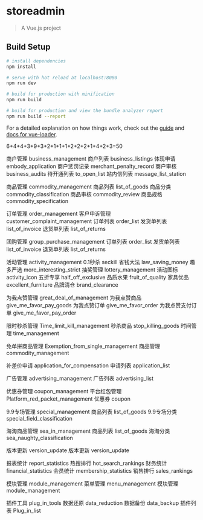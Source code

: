 # storeadmin

> A Vue.js project

## Build Setup

``` bash
# install dependencies
npm install

# serve with hot reload at localhost:8080
npm run dev

# build for production with minification
npm run build

# build for production and view the bundle analyzer report
npm run build --report
```

For a detailed explanation on how things work, check out the [guide](http://vuejs-templates.github.io/webpack/) and [docs for vue-loader](http://vuejs.github.io/vue-loader).


6+4+4+3+9+3+2+1+1+1+2+2+2+1+4+2+3=50

商户管理   business_management
	商户列表			business_listings
	体现申请			embody_application
	商户惩罚记录		merchant_penalty_record
	商户审核			business_audits
	待开通列表		to_open_list
	站内信列表		message_list_station

商品管理  commodity_management
	商品列表			list_of_goods
	商品分类			commodity_classification
	商品审核			commodity_review
	商品规格  		commodity_specification

订单管理   order_management
	客户申诉管理		customer_complaint_management
	订单列表			order_list
	发货单列表  		list_of_invoice
	退货单列表		list_of_returns

团购管理   group_purchase_management
	订单列表		 order_list
	发货单列表         list_of_invoice
	退货单列表         list_of_returns

活动管理  activity_management
	0.1秒杀	  seckill
	省钱大法	  law_saving_money
	趣多严选	  more_interesting_strict
	抽奖管理	  lottery_management
	活动图标	  activity_icon
	五折专享       half_off_exclusive
	品质水果	  fruit_of_quality
	家具优品	  excellent_furniture
	品牌清仓      brand_clearance

为我点赞管理   great_deal_of_management
	为我点赞商品		give_me_favor_pay_goods
	为我点赞订单		give_me_favor_order
	为我点赞支付订单   give_me_favor_pay_order
	
限时秒杀管理   Time_limit_kill_management
	秒杀商品	  stop_killing_goods
	时间管理      time_management

免单拼商品管理   Exemption_from_single_management
	商品管理	   commodity_management

补差价申请    application_for_compensation
	申请列表         application_list

广告管理   advertising_management
	广告列表		advertising_list

优惠券管理   coupon_management
	平台红包管理	  Platform_red_packet_management
	优惠券                       coupon

9.9专场管理   special_management
	商品列表		list_of_goods
	9.9专场分类    special_field_classification

海淘商品管理  sea_in_management 
	商品列表  list_of_goods
	海淘分类   sea_naughty_classification

版本更新    version_update
	版本更新  version_update
	
报表统计   report_statistics
	热搜排行   hot_search_rankings
	财务统计  financial_statistics
	会员统计   membership_statistics
	销售排行   sales_rankings

模块管理    module_management
	菜单管理   menu_management
	模块管理   module_management

插件工具   plug_in_tools 
	数据还原	 data_reduction
	数据备份     data_backup
	插件列表     Plug_in_list